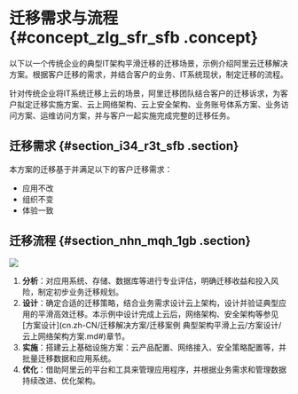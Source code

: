 # 迁移需求与流程 {#concept_zlg_sfr_sfb .concept}

以下以一个传统企业的典型IT架构平滑迁移的迁移场景，示例介绍阿里云迁移解决方案。根据客户迁移的需求，并结合客户的业务、IT系统现状，制定迁移的流程。

针对传统企业将IT系统迁移上云的场景，阿里迁移团队结合客户的迁移诉求，为客户拟定迁移实施方案、云上网络架构、云上安全架构、业务账号体系方案、业务访问方案、运维访问方案，并与客户一起实施完成完整的迁移任务。

## 迁移需求 {#section_i34_r3t_sfb .section}

本方案的迁移基于并满足以下的客户迁移需求：

-   应用不改
-   组织不变
-   体验一致

## 迁移流程 {#section_nhn_mqh_1gb .section}

![](http://static-aliyun-doc.oss-cn-hangzhou.aliyuncs.com/assets/img/61079/154457807330929_zh-CN.png)

1.  **分析**：对应用系统、存储、数据库等进行专业评估，明确迁移收益和投入风险，制定初步业务迁移规划。
2.  **设计**：确定合适的迁移策略，结合业务需求设计云上架构，设计并验证典型应用的平滑高效迁移。本示例中设计完成上云后，网络架构、安全架构等参见[方案设计](cn.zh-CN/迁移解决方案/迁移案例 典型架构平滑上云/方案设计/云上网络架构方案.md#)章节。
3.  **实施**：搭建云上基础设施方案：云产品配置、网络接入、安全策略配置等，并批量迁移数据和应用系统。
4.  **优化**：借助阿里云的平台和工具来管理应用程序，并根据业务需求和管理数据持续改进、优化架构。

